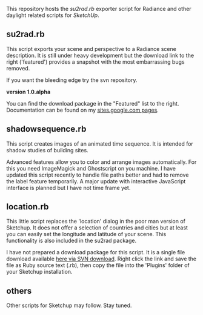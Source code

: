 This repository hosts the _su2rad.rb_ exporter script for Radiance and other daylight related scripts for _SketchUp_.


## su2rad.rb ##

This script exports your scene and perspective to a Radiance scene description.
It is still under heavy development but the download link to the right ('featured')
provides a snapshot with the most embarrassing bugs removed.

If you want the bleeding edge try the svn repository.

**version 1.0.alpha**

You can find the download package in the "Featured" list to the right. Documentation can be found on my [sites.google.com pages](http://sites.google.com/site/tbleicher/su2rad/1-0-alpha).

## shadowsequence.rb ##

This script creates images of an animated time sequence. It is intended for shadow
studies of building sites.

Advanced features allow you to color and arrange images automatically. For this you need ImageMagick and Ghostscript on you machine.
I have updated this script recently to handle file paths better and had to remove the label feature temporarily. A major update with interactive JavaScript interface is planned but I have not time frame yet.

## location.rb ##

This little script replaces the 'location' dialog in the poor man version of Sketchup. It does not offer a selection of countries and cities but at least you can easily set the longitude and latitude of your scene. This functionality is also included in the su2rad package.

I have not prepared a download package for this script. It is a single file download available [here via SVN download](http://su2rad.googlecode.com/svn/trunk/location/location.rb). Right click the link and save the file as Ruby source text (.rb), then copy the file into the 'Plugins' folder of your Sketchup installation.

## others ##

Other scripts for Sketchup may follow. Stay tuned.